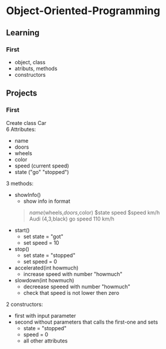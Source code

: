 # Object-Oriented-Programming

## Learning

### First
* object, class
* atributs, methods
* constructors

## Projects

### First
Create class Car\
6 Attributes:
* name
* doors
* wheels
* color
* speed (current speed)
* state ("go" "stopped")

3 methods:
* showInfo()
    * show info in format
    > $name ($wheels,$doors,$color) $state speed $speed km/h\
    Audi (4,3,black) go speed 110 km/h
* start()
    * set state = "got"
    * set speed = 10
* stop()
    * set state = "stopped"
    * set speed = 0
* accelerated(int howmuch)
    * increase speed with number "howmuch"
* slowdown(int howmuch)
    * decreease speeed with number "howmuch"
    * check that speed is not lower then zero

2 constructors:
* first with input parameter
* second without parameters that calls the first-one and sets
    * state = "stopped"
    * speed = 0
    * all other attributes
 

